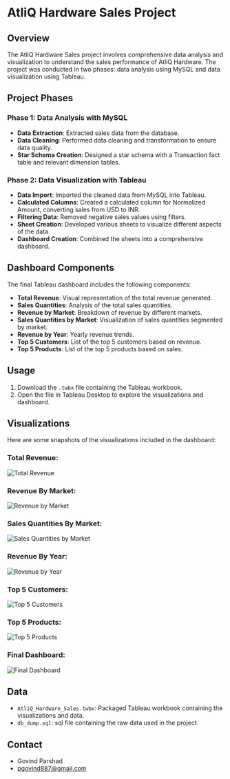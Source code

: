 # AtliQ Hardware Sales Project

## Overview
The AtliQ Hardware Sales project involves comprehensive data analysis and visualization to understand the sales performance of AtliQ Hardware. The project was conducted in two phases: data analysis using MySQL and data visualization using Tableau.

## Project Phases

### Phase 1: Data Analysis with MySQL
- **Data Extraction**: Extracted sales data from the database.
- **Data Cleaning**: Performed data cleaning and transformation to ensure data quality.
- **Star Schema Creation**: Designed a star schema with a Transaction fact table and relevant dimension tables.

### Phase 2: Data Visualization with Tableau
- **Data Import**: Imported the cleaned data from MySQL into Tableau.
- **Calculated Columns**: Created a calculated column for Normalized Amount, converting sales from USD to INR.
- **Filtering Data**: Removed negative sales values using filters.
- **Sheet Creation**: Developed various sheets to visualize different aspects of the data.
- **Dashboard Creation**: Combined the sheets into a comprehensive dashboard.

## Dashboard Components
The final Tableau dashboard includes the following components:
- **Total Revenue**: Visual representation of the total revenue generated.
- **Sales Quantities**: Analysis of the total sales quantities.
- **Revenue by Market**: Breakdown of revenue by different markets.
- **Sales Quantities by Market**: Visualization of sales quantities segmented by market.
- **Revenue by Year**: Yearly revenue trends.
- **Top 5 Customers**: List of the top 5 customers based on revenue.
- **Top 5 Products**: List of the top 5 products based on sales.

## Usage
1. Download the `.twbx` file containing the Tableau workbook.
2. Open the file in Tableau Desktop to explore the visualizations and dashboard.

## Visualizations
Here are some snapshots of the visualizations included in the dashboard:
### Total Revenue:

![Total Revenue](https://github.com/Govindpsd/Altiq-Hardware/blob/main/TotalRevenue.png)

### Revenue By Market:

![Revenue by Market](https://github.com/Govindpsd/Altiq-Hardware/blob/main/RevenueByMarket.png)

### Sales Quantities By Market:

![Sales Quantities by Market](https://github.com/Govindpsd/Altiq-Hardware/blob/main/SalesQuantitiesByMarket.png)

### Revenue By Year:

![Revenue by Year](https://github.com/Govindpsd/Altiq-Hardware/blob/main/RevenueByYear.png)

### Top 5 Customers:

![Top 5 Customers](https://github.com/Govindpsd/Altiq-Hardware/blob/main/Top5Customers.png)

### Top 5 Products:

![Top 5 Products](https://github.com/Govindpsd/Altiq-Hardware/blob/main/Top5Products.png)

### Final Dashboard:

![Final Dashboard](https://github.com/Govindpsd/Altiq-Hardware/blob/main/FinalDashboard.png)


## Data
- `AtliQ_Hardware_Sales.twbx`: Packaged Tableau workbook containing the visualizations and data.
- `db_dump.sql`: sql file containing the raw data used  in the project.


## Contact
- Govind Parshad
- pgovind887@gmail.com
